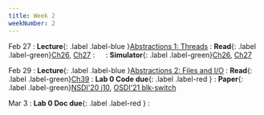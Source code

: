 ```yaml
---
title: Week 2
weekNumber: 2
---
```


Feb 27
: **Lecture**{: .label .label-blue }[Abstractions 1: Threads](/sp24/assets/slides/lec03_abstraction1.pdf)
    : **Read**{: .label .label-green}[Ch26](http://pages.cs.wisc.edu/~remzi/OSTEP/threads-intro.pdf), [Ch27](http://pages.cs.wisc.edu/~remzi/OSTEP/threads-api.pdf)
: &emsp;
    : **Simulator**{: .label .label-green}[Ch26](http://pages.cs.wisc.edu/~remzi/OSTEP/Homework/HW-ThreadsIntro.tgz), [Ch27](http://pages.cs.wisc.edu/~remzi/OSTEP/Homework/HW-Threads-RealAPI.tgz)

Feb 29
: **Lecture**{: .label .label-blue }[Abstractions 2: Files and I/O](/sp24/assets/slides/lec04_abstraction2.pdf)
    : **Read**{: .label .label-green}[Ch39](https://pages.cs.wisc.edu/~remzi/OSTEP/file-intro.pdf)
: **Lab 0 Code due**{: .label .label-red }
    : **Paper**{: .label .label-green}[NSDI'20 i10](https://www.usenix.org/conference/nsdi20/presentation/hwang), [OSDI'21 blk-switch](https://www.usenix.org/conference/osdi21/presentation/hwang)

Mar 3
: **Lab 0 Doc due**{: .label .label-red }
    : &emsp;

